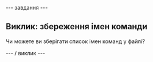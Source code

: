 \--- завдання \---

## Виклик: збереження імен команди

Чи можете ви зберігати список імен команд у файлі?

\--- / виклик \---